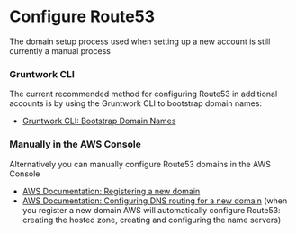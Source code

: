 # Configure Route53

The domain setup process used when setting up a new account is still currently a manual process

### Gruntwork CLI

The current recommended method for configuring Route53 in additional accounts is by using the Gruntwork CLI to bootstrap domain names:

* [Gruntwork CLI: Bootstrap Domain Names](https://github.com/gruntwork-io/gruntwork#bootstrap-the-domain-names)

### Manually in the AWS Console

Alternatively you can manually configure Route53 domains in the AWS Console
  * [AWS Documentation: Registering a new domain](https://docs.aws.amazon.com/Route53/latest/DeveloperGuide/domain-register.html)
  * [AWS Documentation: Configuring DNS routing for a new domain](https://docs.aws.amazon.com/Route53/latest/DeveloperGuide/dns-configuring-new-domain.html) (when you register a new domain AWS will automatically configure Route53: creating the hosted zone, creating and configuring the name servers)
